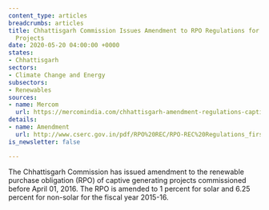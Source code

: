 ```yaml
---
content_type: articles
breadcrumbs: articles
title: Chhattisgarh Commission Issues Amendment to RPO Regulations for Captive Power
  Projects
date: 2020-05-20 04:00:00 +0000
states:
- Chhattisgarh
sectors:
- Climate Change and Energy
subsectors:
- Renewables
sources:
- name: Mercom
  url: https://mercomindia.com/chhattisgarh-amendment-regulations-captive-projects/
details:
- name: Amendment
  url: http://www.cserc.gov.in/pdf/RPO%20REC/RPO-REC%20Regulations_first%20ammendment_v1.pdf
is_newsletter: false

---
```

The Chhattisgarh Commission has issued amendment to the renewable purchase obligation (RPO) of captive generating projects commissioned before April 01, 2016. The RPO is amended to 1 percent for solar and 6.25 percent for non-solar for the fiscal year 2015-16.
